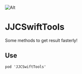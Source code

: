 
![Alt](https://repobeats.axiom.co/api/embed/a3d4816b243e35ccbd54dc17859be75fbfc133ae.svg "Repobeats analytics image")



# JJCSwiftTools
Some methods to get result fasterly!

## Use
```
pod 'JJCSwiftTools'
```
